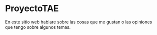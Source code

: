 # ProyectoTAE
En este sitio web hablare sobre las cosas que me gustan o las opiniones que tengo sobre algunos temas.
